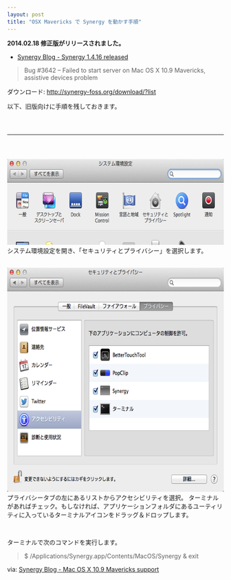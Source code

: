 ```yaml
---
layout: post
title: "OSX Mavericks で Synergy を動かす手順"
---
```

<strong>2014.02.18 修正版がリリースされました。</strong>
<ul><li><a href="http://synergy-foss.org/blog/synergy-1-4-16-released/">Synergy Blog - Synergy 1.4.16 released</a></li></ul>
<blockquote>Bug #3642 – Failed to start server on Mac OS X 10.9 Mavericks, assistive devices problem</blockquote>

ダウンロード: <a href="http://synergy-foss.org/download/?list">http://synergy-foss.org/download/?list</a>

以下、旧版向けに手順を残しておきます。
<hr style="margin:4em 0;">

<img src="/postimg/2013/12/pref.png" alt="pref" width="668" height="200" class="alignnone size-full wp-image-349" />
システム環境設定を開き、「セキュリティとプライバシー」を選択します。

<div style="height:30px;"></div>

<img src="/postimg/2013/12/security.png" alt="security" width="668" height="522" class="alignnone size-full wp-image-350" />
プライバシータブの左にあるリストからアクセシビリティを選択。
ターミナルがあればチェック。もしなければ、アプリケーションフォルダにあるユーティリティに入っているターミナルアイコンをドラッグ＆ドロップします。

<div style="height:30px;"></div>

ターミナルで次のコマンドを実行します。
<blockquote>
$ /Applications/Synergy.app/Contents/MacOS/Synergy & exit
</blockquote>

via: <a href="http://synergy-foss.org/blog/mac-os-x-10-9-mavericks-support/" target="_blank">Synergy Blog - Mac OS X 10.9 Mavericks support</a>
